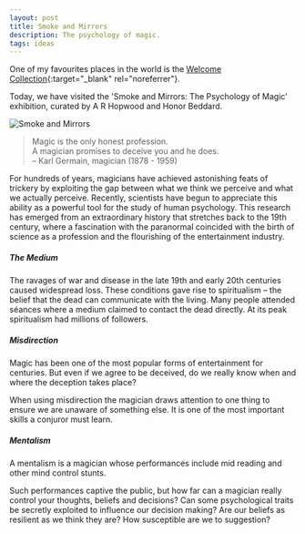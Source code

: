 ```yaml
---
layout: post
title: Smoke and Mirrors
description: The psychology of magic.
tags: ideas
---
```


One of my favourites places in the world is the [Welcome Collection][2]{:target="_blank" rel="noreferrer"}.

Today, we have visited the 'Smoke and Mirrors: The Psychology of Magic'
exhibition, curated by A R Hopwood and Honor Beddard.

![Smoke and Mirrors][1]

> Magic is the only honest profession.  
> A magician promises to deceive you and he does.  
> – Karl Germain, magician (1878 - 1959)

For hundreds of years, magicians have achieved astonishing feats of trickery by
exploiting the gap between what we think we perceive and what we actually
perceive. Recently, scientists have begun to appreciate this ability as a
powerful tool for the study of human psychology. This research has emerged from
an extraordinary history that stretches back to the 19th century, where a
fascination with the paranormal coincided with the birth of science as a
profession and the flourishing of the entertainment industry.


##### The Medium

The ravages of war and disease in the late 19th and early 20th centuries caused
widespread loss. These conditions gave rise to spiritualism – the belief that
the dead can communicate with the living. Many people attended séances where a
medium claimed to contact the dead directly. At its peak spiritualism had
millions of followers.


##### Misdirection

Magic has been one of the most popular forms of entertainment for centuries.
But even if we agree to be deceived, do we really know when and where the
deception takes place?

When using misdirection the magician draws attention to one thing to ensure we
are unaware of something else. It is one of the most important skills a
conjuror must learn.


##### Mentalism

A mentalism is a magician whose performances include mid reading and other mind
control stunts.

Such performances captive the public, but how far can a magician really control
your thoughts, beliefs and decisions? Can some psychological traits be
secretly exploited to influence our decision making? Are our beliefs as
resilient as we think they are? How susceptible are we to suggestion?


[1]: /assets/images/notes/smoke-and-mirrors.jpg
[2]: https://wellcomecollection.org/
